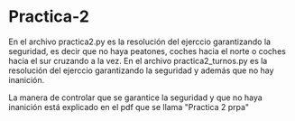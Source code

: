 # Practica-2

En el archivo practica2.py es la resolución del ejerccio garantizando la seguridad, es decir que no haya peatones, coches hacia el norte o coches hacia el sur cruzando 
a la vez.
En el archivo practica2_turnos.py es la resolución del ejerccio garantizando la seguridad y además que no hay inanición.

La manera de controlar que se garantice la seguridad y que no haya inanición está explicado en el pdf que se llama "Practica 2 prpa"
